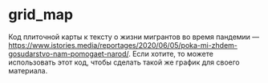 # grid_map
Код плиточной карты к тексту о жизни мигрантов во время пандемии — https://www.istories.media/reportages/2020/06/05/poka-mi-zhdem-gosudarstvo-nam-pomogaet-narod/. Если хотите, то можете использовать этот код, чтобы сделать такой же график для своего материала.
